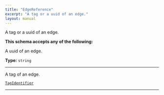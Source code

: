 ```yaml
---
title: "EdgeReference"
excerpt: "A tag or a uuid of an edge."
layout: manual
---
```


A tag or a uuid of an edge.




**This schema accepts any of the following:**

A uuid of an edge.

**Type:** `string`








----
A tag of an edge.

[`TagIdentifier`](/docs/kcl/types#tag-identifier)








----





